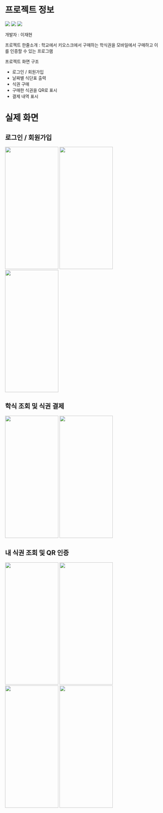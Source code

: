 # 프로젝트 정보

<a><img src="https://img.shields.io/badge/-Flutter-387ADF?style=flat-plastic&logo=Flutter&logoColor=white"/>
<img src="https://img.shields.io/badge/-Provider-FBA834?style=flat-plastic&logo=Provider&logoColor=white"/>
<img src="https://img.shields.io/badge/-Github-black?style=flat-plastic&logo=Github&logoColor=white"/></a>

개발자 : 이재현


프로젝트 한줄소개 : 학교에서 키오스크에서 구매하는 학식권을 모바일에서 구매하고 이를 인증할 수 있는 프로그램


프로젝트 화면 구조
- 로그인 / 회원가입
- 날짜별 식단표 출력
- 식권 구매
- 구매한 식권을 QR로 표시
- 결제 내역 표시


# 실제 화면
## 로그인 / 회원가입
<img src="https://github.com/have-a-meal/front_have_a_meal/assets/77985708/d69dd2cb-92cd-4d55-bc48-393b0013cd05.png"  width="175" height="400"/>
<img src="https://github.com/have-a-meal/front_have_a_meal/assets/77985708/981a8977-434e-4b1d-9618-b5ae94efad2f.png"  width="175" height="400"/>
<img src="https://github.com/have-a-meal/front_have_a_meal/assets/77985708/f19e389f-3e6d-460d-b728-a58a996d068c.png"  width="175" height="400"/>

## 학식 조회 및 식권 결제
<img src="https://github.com/have-a-meal/front_have_a_meal/assets/77985708/68f3c7bd-3397-4d6c-aeda-452aa57b4e53.png"  width="175" height="400"/>
<img src="https://github.com/have-a-meal/front_have_a_meal/assets/77985708/556fb0ee-af91-47a5-862e-3c3802f41803.png"  width="175" height="400"/>

## 내 식권 조회 및 QR 인증
<img src="https://github.com/have-a-meal/front_have_a_meal/assets/77985708/552f33ae-57fa-4eb6-b0c3-0c08f504fca5.png"  width="175" height="400"/>
<img src="https://github.com/have-a-meal/front_have_a_meal/assets/77985708/6ac4fa5d-57a9-4ae6-979c-4ea4f9bcb284.png"  width="175" height="400"/>
<img src="https://github.com/have-a-meal/front_have_a_meal/assets/77985708/16fb0bf9-868b-4db1-b196-c9140f79a607.png"  width="175" height="400"/>
<img src="https://github.com/have-a-meal/front_have_a_meal/assets/77985708/8505b9a6-70f3-4323-9bfd-e327c0d61ddd.png"  width="175" height="400"/>
